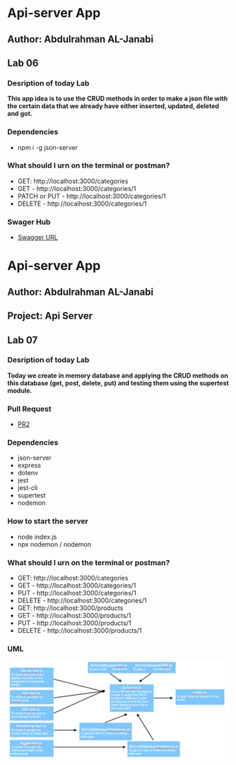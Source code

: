 # Api-server App

## Author: Abdulrahman AL-Janabi

## Lab 06

### Desription of today Lab
**This app idea is to use the CRUD methods in order to make a json file with the certain data that we already have either inserted, updated, deleted and got.**

### Dependencies
- npm i -g json-server

### What should I urn on the terminal or postman?
- GET:  http://localhost:3000/categories
- GET - http://localhost:3000/categories/1
- PATCH or PUT - http://localhost:3000/categories/1
- DELETE - http://localhost:3000/categories/1

### Swager Hub
- [Swagger URL](https://app.swaggerhub.com/apis/Janabi/api-server/0.1)


# Api-server App

## Author: Abdulrahman AL-Janabi
## Project: Api Server

## Lab 07

### Desription of today Lab
**Today we create in memory database and applying the CRUD methods on this database (get, post, delete, put) and testing them using the supertest module.**

### Pull Request
- [PR2](https://github.com/Janabi/api-server/pull/2)

### Dependencies
- json-server
- express
- dotenv
- jest
- jest-cli
- supertest
- nodemon

### How to start the server
- node index.js
- npx nodemon / nodemon

### What should I urn on the terminal or postman?
- GET:  http://localhost:3000/categories
- GET - http://localhost:3000/categories/1
- PUT - http://localhost:3000/categories/1
- DELETE - http://localhost:3000/categories/1
- GET:  http://localhost:3000/products
- GET - http://localhost:3000/products/1
- PUT - http://localhost:3000/products/1
- DELETE - http://localhost:3000/products/1

### UML
![uml image](./uml/uml-lab-7.png)